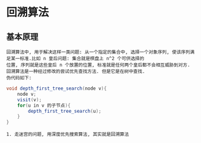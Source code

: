 # 回溯算法
## 基本原理
    回溯算法中, 用于解决这样一类问题: 从一个指定的集合中, 选择一个对象序列, 使该序列满足某一标准.比如 n 皇后问题: 集合就是棋盘上 n^2 个可供选择的
    位置, 序列就是这些皇后 n 个放置的位置, 标准就是任何两个皇后都不会相互威胁到对方.
    回溯算法是一种经过修改的尝试优先查找方法. 但是它是在树中查找.
    伪代码如下: 
```java
void depth_first_tree_search(node v){
    node v;
    visit(v);
    for(u in v 的子节点){
        depth_first_tree_search(u);
    }
}
```
   
    1. 走迷宫的问题, 用深度优先搜索算法, 其实就是回溯算法